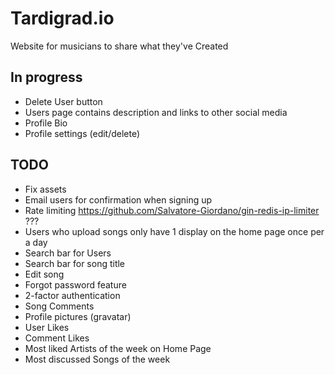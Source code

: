 # Tardigrad.io

Website for musicians to share what they've Created

## In progress
* Delete User button
* Users page contains description and links to other social media
* Profile Bio
* Profile settings (edit/delete)

## TODO
* Fix assets
* Email users for confirmation when signing up
* Rate limiting https://github.com/Salvatore-Giordano/gin-redis-ip-limiter ???
* Users who upload songs only have 1 display on the home page once per a day
* Search bar for Users
* Search bar for song title
* Edit song
* Forgot password feature
* 2-factor authentication
* Song Comments
* Profile pictures (gravatar)
* User Likes
* Comment Likes
* Most liked Artists of the week on Home Page
* Most discussed Songs of the week
